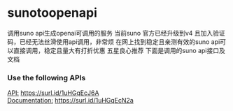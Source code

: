 # sunotoopenapi
调用suno api生成openai可调用的服务
当前suno 官方已经升级到v4 且加入验证码，已经无法丝滑使用api调用，非常烦
在网上找到稳定且亲测有效的suno api可以直接调用，稳定且量大有打折优惠 五星良心推荐
下面是调用的suno api接口及文档
### Use the following APIs
[API:](https://surl.id/1uHGqEcJ6A) <https://surl.id/1uHGqEcJ6A> <br>
[Documentation:]( https://surl.id/1uHGqEcN2a)  <https://surl.id/1uHGqEcN2a>
